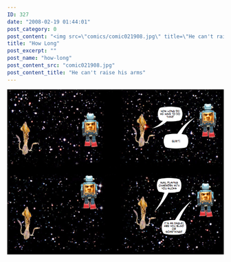 ```yaml
---
ID: 327
date: "2008-02-19 01:44:01"
post_category: 0
post_content: "<img src=\"comics/comic021908.jpg\" title=\"He can't raise his arms\" />"
title: "How Long"
post_excerpt: ""
post_name: "how-long"
post_content_src: "comic021908.jpg"
post_content_title: "He can't raise his arms"
---
```



[![He can't raise his arms](/comics-hi-res/comic021908.jpg)](/comics-hi-res/comic021908.jpg "He can't raise his arms")
